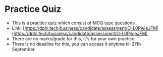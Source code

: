 # Practice Quiz

* This is a practice quiz which consist of MCQ type questions.
* Link: [https://dphi.tech/business/candidate/assessment/O-L0PwjeJFM](https://dphi.tech/business/candidate/assessment/O-L0PwjeJFM)
* There are no marks/grade for this, it's for your own practice.
* There is no deadline for this, you can access it anytime till 27th September.

